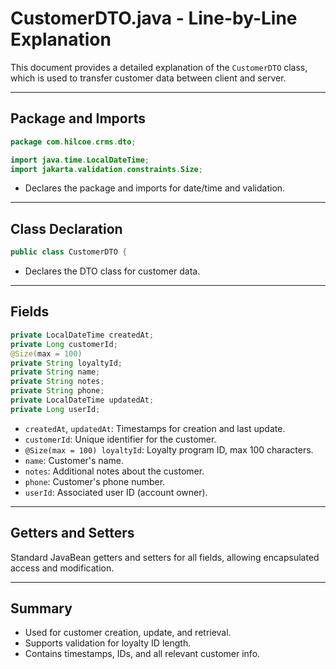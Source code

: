 # CustomerDTO.java - Line-by-Line Explanation

This document provides a detailed explanation of the `CustomerDTO` class, which is used to transfer customer data between client and server.

---

## Package and Imports

```java
package com.hilcoe.crms.dto;

import java.time.LocalDateTime;
import jakarta.validation.constraints.Size;
```
- Declares the package and imports for date/time and validation.

---

## Class Declaration

```java
public class CustomerDTO {
```
- Declares the DTO class for customer data.

---

## Fields

```java
private LocalDateTime createdAt;
private Long customerId;
@Size(max = 100)
private String loyaltyId;
private String name;
private String notes;
private String phone;
private LocalDateTime updatedAt;
private Long userId;
```
- `createdAt`, `updatedAt`: Timestamps for creation and last update.
- `customerId`: Unique identifier for the customer.
- `@Size(max = 100) loyaltyId`: Loyalty program ID, max 100 characters.
- `name`: Customer's name.
- `notes`: Additional notes about the customer.
- `phone`: Customer's phone number.
- `userId`: Associated user ID (account owner).

---

## Getters and Setters

Standard JavaBean getters and setters for all fields, allowing encapsulated access and modification.

---

## Summary
- Used for customer creation, update, and retrieval.
- Supports validation for loyalty ID length.
- Contains timestamps, IDs, and all relevant customer info.
